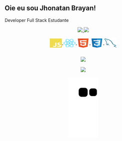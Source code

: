 ## Oie eu sou Jhonatan Brayan! 

Developer Full Stack Estudante


<div align="center">
  <a href="https://github.com/Jhonbrayaan">
  <img height="180em" src="https://github-readme-stats.vercel.app/api?username=Jhonbrayaan&show_icons=true&theme=codeSTACKr&include_all_commits=true&count_private=true"/>
  <img height="180em" src="https://github-readme-stats.vercel.app/api/top-langs/?username=Jhonbrayaan&layout=compact&langs_count=7&theme=dark"/>
</div>

<div align="center" style="display: inline_block"><br>
  <img align="center" alt="Jhon-Js" height="30" width="40" src="https://raw.githubusercontent.com/devicons/devicon/master/icons/javascript/javascript-plain.svg">
  <img align="center" alt="Jhon-React" height="30" width="40" src="https://raw.githubusercontent.com/devicons/devicon/master/icons/react/react-original.svg">
  <img align="center" alt="Jhon-HTML" height="30" width="40" src="https://raw.githubusercontent.com/devicons/devicon/master/icons/html5/html5-original.svg">
  <img align="center" alt="Jhon-CSS" height="30" width="40" src="https://raw.githubusercontent.com/devicons/devicon/master/icons/css3/css3-original.svg">
  <img align="center" alt="Isaque-Csharp" height="30" width="40" src="https://raw.githubusercontent.com/devicons/devicon/master/icons/mysql/mysql-original.svg">

</div>

##

<div align="center">
  <a href="https://www.instagram.com/jhonbrayanx/" target="_blank"><img src="https://img.shields.io/badge/-Instagram-%23E4405F?style=for-the-badge&logo=instagram&logoColor=white" target="_blank"></a>

  <a href="https://www.linkedin.com/in/jhonatan-brayan-563561243/" target="_blank"><img src="https://img.shields.io/badge/-LinkedIn-%230077B5?style=for-the-badge&logo=linkedin&logoColor=white" target="_blank"></a> 
  
  
  ![Snake animation](https://github.com/Jhonbrayaan/Jhonbrayaan/blob/output/github-contribution-grid-snake.svg)
  
 </div>
